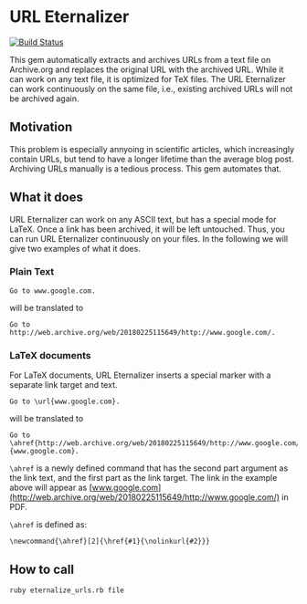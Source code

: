 # URL Eternalizer

[![Build Status](https://travis-ci.org/Inventitech/latex-url-eternalizer.svg?branch=master)](https://travis-ci.org/Inventitech/latex-url-eternalizer)

This gem automatically extracts and archives URLs from a text file on Archive.org and replaces the original URL with 
the archived URL. While it can work on any text file, it is optimized for TeX files. The URL Eternalizer can work 
continuously on the same file, i.e., existing archived URLs will not be archived again.

## Motivation
This problem is especially annyoing in scientific articles, which increasingly contain URLs, but tend to have a longer 
lifetime than the average blog post. Archiving URLs manually is a tedious process. This gem automates that.

## What it does

URL Eternalizer can work on any ASCII text, but has a special mode for LaTeX. Once a link has been archived, it will be left untouched. Thus, you can run URL Eternalizer continuously on your files. In the following we will give two examples of what it does.

### Plain Text

```
Go to www.google.com.
```

will be translated to

```
Go to http://web.archive.org/web/20180225115649/http://www.google.com/.
```

### LaTeX documents

For LaTeX documents, URL Eternalizer inserts a special marker with a separate link target and text.

```
Go to \url{www.google.com}.
```

will be translated to

```
Go to \ahref{http://web.archive.org/web/20180225115649/http://www.google.com/}{www.google.com}.
```

`\ahref` is a newly defined command that has the second part argument as the link text, and the first part as the link target. The link in the example above will appear as
[www.google.com](http://web.archive.org/web/20180225115649/http://www.google.com/) in PDF.

`\ahref` is defined as:

```
\newcommand{\ahref}[2]{\href{#1}{\nolinkurl{#2}}}
```


## How to call

```
ruby eternalize_urls.rb file
```